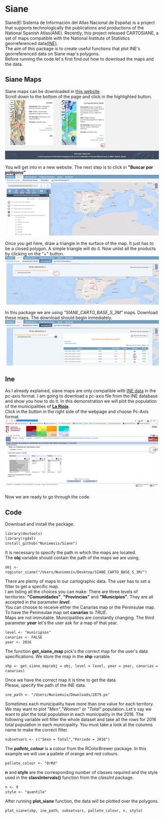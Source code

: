 # Siane

Siane(El Sistema de Información del Atlas Nacional de España) is a project that supports technologically the publications and productions of the National Spanish Atlas(ANE). Recently, this project released CARTOSIANE, a set of maps compatible with the National Institute of Statistics georreferenced data[(INE)](http://www.ine.es/).  
The aim of this package is to create useful functions that plot INE's georreferenced data on Siane map's polygons.  
Before running the code let's first find out how to download the maps and the data.


## Siane Maps

Siane maps can be downloaded in [this website](http://centrodedescargas.cnig.es/CentroDescargas/catalogo.do?Serie=CAANE#selectedSerie).  
Scroll down to the bottom of the page and click in the highlighted button.  
![Image](https://raw.githubusercontent.com/Nuniemsis/Siane/master/Images/image_1.png)  


You will get into in a new website. The next step is to click in __"Buscar por polígono"__![Image](https://raw.githubusercontent.com/Nuniemsis/Siane/master/Images/image_2.png)  


Once you get here, draw a triangle in the surface of the map. It just has to be a closed polygon. A simple triangle will do it.
Now unlist all the products by clicking on the  "+" button.  
![Image](https://raw.githubusercontent.com/Nuniemsis/Siane/master/Images/image_4.png)  


In this package we are using *"SIANE_CARTO_BASE_S_3M"* maps. Download these maps. The download should begin inmediately.![Image](https://raw.githubusercontent.com/Nuniemsis/Siane/master/Images/image_5.png)  




## Ine 

As I already explained, siane maps are only compatible with [INE data](http://www.ine.es/) in the pc-axis format. I am going to download a pc-axis file from the INE database and show you how to do it.
In this demonstration we will plot the population of the municipalities of [__La Rioja__](http://www.ine.es/jaxiT3/Tabla.htm?t=2879).   
Click in the button in the right side of the webpage and choose Pc-Axis format.![Image](https://raw.githubusercontent.com/Nuniemsis/Siane/master/Images/image_6.PNG)  

Now we are ready to go through the code.

## Code 

Download and install the package.

```
library(devtools)
library(rgdal)
install_github("Nuniemsis/Siane")
```
It is necessary to specify the path in which the maps are located.   
The __obj__ variable should contain the path of the maps we are using. 
```
obj <- register_siane("/Users/Nuniemsis/Desktop/SIANE_CARTO_BASE_S_3M/")
```

There are plenty of maps in our cartographic data. The user has to set a filter to get a specific map.  
I am listing all the choices you can make:
There are three levels of territories: __"Comunidades"__, __"Provincias"__ and __"Municipios"__. They are all accepted in the parameter *__level__*.  
You can choose to receive either the Canarias map or the Peninsulae map. To have the Peninsulae map set __canarias__ to *TRUE*.  
Maps are not immutable. Municipalities are constantly changing. The third parameter *__year__* let's the user ask for a map of that year.


```
level <- "municipios"
canarias <- FALSE
year <- 2016
```

The function __get_siane_map__ pick's the correct map for the user's data specifications.
We store the map in the __shp__ variable.
```
shp <- get_siane_map(obj = obj, level = level, year = year, canarias = canarias)
```

Once we have the correct map it is time to get the data.  
Please, specify the path of the INE data. 

```
ine_path <- "/Users/Nuniemsis/Downloads/2879.px"
```

Sometimes each municipality have more than one value for each territory.
We may want to plot *"Men"*,*"Women"* or *"Total"* population. Let's say we want to plot the total population in each municipality in the 2016.
The following variable will filter the whole dataset and take all the rows for 2016 total population in each municipality. You must take a look at the columns name to make the correct filter.

```
subsetvars <- c("Sexo = Total","Periodo = 2016")
```

The *__pallete_colour__* is a colour from the RColorBrewer package. In this example we will use a pallete of orange and red colours.

```
pallete_colour <- "OrRd"
```

__n__ and __style__ are the corresponding number of classes required and the style used in the __classIntervals()__ function from the *classInt* package.

```
n <- 9 
style <- "quantile"
```

After running __plot_siane__ function, the data will be plotted over the polygons. 

```
plot_siane(shp, ine_path, subsetvars, pallete_colour, n, style)
```





